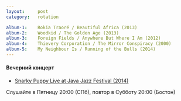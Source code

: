 ```yaml
---
layout:     post
category:   rotation

album-1:    Rokia Traoré / Beautiful Africa (2013)
album-2:    Woodkid / The Golden Age (2013)
album-3:    Foreign Fields / Anywhere But Where I Am (2012)
album-4:    Thievery Corporation / The Mirror Conspiracy (2000)
album-5:    My Neighbour Is / Running of the Bulls (2014)
---
```


#### Вечерний концерт
- [Snarky Puppy Live at Java Jazz Festival (2014)](https://www.youtube.com/watch?v=7gu8q_fJeVU)

Слушайте в Пятницу 20:00 (СПб), повтор в Субботу 20:00 (Бостон)

